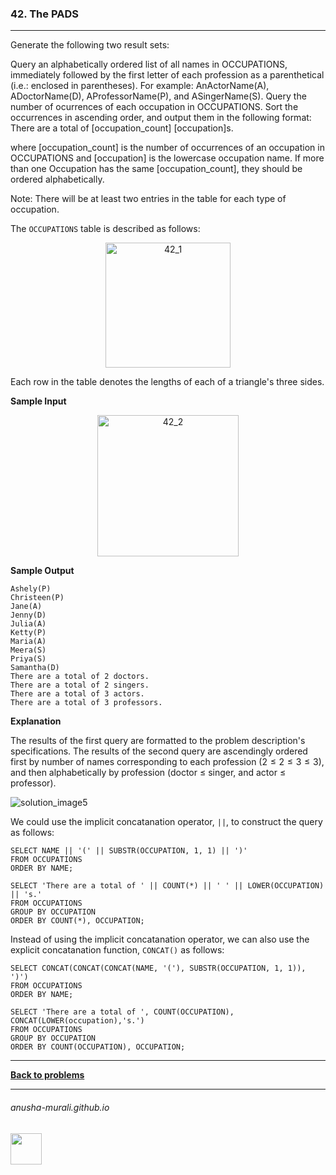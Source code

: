 ### 42. The PADS

---
Generate the following two result sets:

Query an alphabetically ordered list of all names in OCCUPATIONS, immediately followed by the first letter of each profession as a parenthetical (i.e.: enclosed in parentheses). For example: AnActorName(A), ADoctorName(D), AProfessorName(P), and ASingerName(S).
Query the number of ocurrences of each occupation in OCCUPATIONS. Sort the occurrences in ascending order, and output them in the following format:
There are a total of [occupation_count] [occupation]s.

where [occupation_count] is the number of occurrences of an occupation in OCCUPATIONS and [occupation] is the lowercase occupation name. If more than one Occupation has the same [occupation_count], they should be ordered alphabetically.

Note: There will be at least two entries in the table for each type of occupation.

The `OCCUPATIONS` table is described as follows:

<p align="center">
<img width="200" alt="42_1" src="https://github.com/user-attachments/assets/59261976-e295-4f55-9a89-ede4fa3712f9" />
</p>

Each row in the table denotes the lengths of each of a triangle's three sides.

**Sample Input**

<p align="center">
<img width="226" alt="42_2" src="https://github.com/user-attachments/assets/94546d46-139f-4edb-9134-7199efe4b074" />
</p>

**Sample Output**

```
Ashely(P)
Christeen(P)
Jane(A)
Jenny(D)
Julia(A)
Ketty(P)
Maria(A)
Meera(S)
Priya(S)
Samantha(D)
There are a total of 2 doctors.
There are a total of 2 singers.
There are a total of 3 actors.
There are a total of 3 professors.
```

**Explanation**

The results of the first query are formatted to the problem description's specifications. The results of the second query are ascendingly ordered first by number of names corresponding to each profession $(2 \leq 2 \leq 3 \leq 3)$, and then alphabetically by profession (doctor $\leq$ singer, and actor $\leq$ professor).

![solution_image5](https://github.com/user-attachments/assets/82f796e0-28cb-4ef0-bcdc-1a701ce7db53)

We could use the implicit concatanation operator, `||`, to construct the query as follows:

```
SELECT NAME || '(' || SUBSTR(OCCUPATION, 1, 1) || ')' 
FROM OCCUPATIONS
ORDER BY NAME;

SELECT 'There are a total of ' || COUNT(*) || ' ' || LOWER(OCCUPATION) || 's.'
FROM OCCUPATIONS
GROUP BY OCCUPATION
ORDER BY COUNT(*), OCCUPATION;
```

Instead of using the implicit concatanation operator, we can also use the explicit concatanation function, `CONCAT()` as follows:

```
SELECT CONCAT(CONCAT(CONCAT(NAME, '('), SUBSTR(OCCUPATION, 1, 1)), ')')
FROM OCCUPATIONS
ORDER BY NAME;

SELECT 'There are a total of ', COUNT(OCCUPATION), CONCAT(LOWER(occupation),'s.')
FROM OCCUPATIONS
GROUP BY OCCUPATION
ORDER BY COUNT(OCCUPATION), OCCUPATION;
```
---

**[Back to problems](./problems.md)**

* * *
###### anusha-murali.github.io

<img src="https://github.com/anusha-murali/anusha-murali.github.io/assets/111596338/639243aa-2857-4595-a65a-7852762bb002" width="50" height="50"/>
